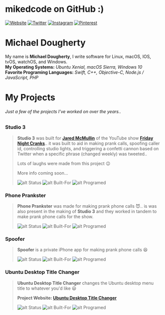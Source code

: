 # mikedcode on GitHub :)

[![Website](https://img.shields.io/badge/I%20develop%20for-Linux%20%7C%20macOS%20%7C%20IOS%20%7C%20Windows-29B6F6.svg)](http://mikedcode.com)
[![Twitter](https://img.shields.io/badge/twitter-%40mikedcode-1da1f2.svg)](https://twitter.com/mikedcode)
[![Instagram](https://img.shields.io/badge/instagram-%40mikedcode-c13584.svg)](https://www.instagram.com/mikedcode)
[![Pinterest](https://img.shields.io/badge/pinterest-%40mikedcode-bd081c.svg)](https://www.pinterest.com/mikedcode)

# Michael Dougherty
My name is **Michael Dougherty**, I write software for Linux, macOS, IOS, tvOS, watchOS, and Windows.  
**My Operating Systems:** _Ubuntu Xenial, macOS Sierra, Windows 10_  
**Favorite Programing Languages:** _Swift, C++, Objective-C, Node.js / JavaScript, PHP_

# My Projects
###### Just a few of the projects I've worked on over the years..

[private-status]: https://img.shields.io/badge/status-private-f44336.svg "Private Project"
[public-status]: https://img.shields.io/badge/status-public-8BC34A.svg "Public Project"
[built-macios]: https://img.shields.io/badge/platform-macOS%20%7C%20IOS-29B6F6.svg "Built For: macOS | IOS"
[built-ios]: https://img.shields.io/badge/platform-IOS-29B6F6.svg "Built For: macOS | IOS"
[built-ubuntu]: https://img.shields.io/badge/platform-Ubuntu-29B6F6.svg "Built For: Ubuntu"
[language-shell]: https://img.shields.io/badge/language-shell-607D8B.svg "Programed with Shell"
[language-objectivec]: https://img.shields.io/badge/language-objective--c-607D8B.svg "Programed with Objective-C"
[language-objectivec-swift]: https://img.shields.io/badge/language-objective--c%20%7C%20swift-607D8B.svg "Programed with Objective-C / Swift"
[language-objectivec-swift-php]: https://img.shields.io/badge/language-objective--c%20%7C%20swift%20%7C%20PHP-607D8B.svg "Programed with Objective-C / Swift / PHP"
[language-c++-objectivec-swift]: https://img.shields.io/badge/language-c++%20%7C%20objective--c%20%7C%20swift-607D8B.svg "Programed with C++ / Objective-C / Swift"

### Studio 3
> **Studio 3** was built for [**Jared McMullin**](http://www.jaredmcmullin.com/) of the YouTube show [**Friday Night Cranks**](https://www.youtube.com/user/FridayNightCranks)..
> it was built to aid in making prank calls, spoofing caller id, controlling studio lights,
> and triggering a confetti cannon based on Twitter when a specific phrase (changed weekly) was tweeted..
>
> Lots of laughs were made from this project :wink:
>
> More info coming soon...
>
> ![alt Status][private-status]
> ![alt Built-For][built-macios]
> ![alt Programed][language-c++-objectivec-swift]

### Phone Prankster
> **Phone Prankster** was made for making prank phone calls :smiling_imp:..
> is was also present in the making of **Studio 3** and they worked in tandem
> to make prank phone calls for the show.
>
> ![alt Status][private-status]
> ![alt Built-For][built-macios]
> ![alt Programed][language-objectivec-swift-php]

### Spoofer
> **Spoofer** is a private iPhone app for making prank phone calls :laughing:
>
> ![alt Status][private-status]
> ![alt Built-For][built-ios]
> ![alt Programed][language-objectivec-swift-php]

### Ubuntu Desktop Title Changer
> **Ubuntu Desktop Title Changer** changes the Ubuntu desktop menu title to whatever you'd like :smiley:
>
> **Project Website: [Ubuntu Desktop Title Changer](http://p.mikedcode.com/udtc)**
>
> ![alt Status][public-status]
> ![alt Built-For][built-ubuntu]
> ![alt Programed][language-shell]
